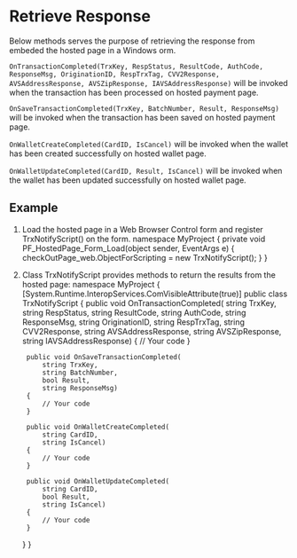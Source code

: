 Retrieve Response
===================

Below methods serves the purpose of retrieving the response from embeded the hosted page in a Windows orm.

`OnTransactionCompleted(TrxKey, RespStatus, ResultCode, AuthCode, ResponseMsg, OriginationID, RespTrxTag, CVV2Response, AVSAddressResponse, AVSZipResponse, IAVSAddressResponse)` will be invoked when the transaction has been processed on hosted payment page. 

`OnSaveTransactionCompleted(TrxKey, BatchNumber, Result, ResponseMsg)` will be invoked when the transaction has been saved on hosted payment page.

`OnWalletCreateCompleted(CardID, IsCancel)` will be invoked when the wallet has been created successfully on hosted wallet page.

`OnWalletUpdateCompleted(CardID, Result, IsCancel)` will be invoked when the wallet has been updated successfully on hosted wallet page.

Example
--------------------

1. Load the hosted page in a Web Browser Control form and register TrxNotifyScript() on the form.
namespace MyProject
{
    private void PF_HostedPage_Form_Load(object sender, EventArgs e)
    {
        checkOutPage_web.ObjectForScripting = new TrxNotifyScript();
    }
}

2. Class TrxNotifyScript provides methods to return the results from the hosted page:
namespace MyProject
{
    [System.Runtime.InteropServices.ComVisibleAttribute(true)]
    public class TrxNotifyScript
    {
        public void OnTransactionCompleted(
            string TrxKey,
            string RespStatus,
            string ResultCode,
            string AuthCode,
            string ResponseMsg,
            string OriginationID,
            string RespTrxTag,
            string CVV2Response,
            string AVSAddressResponse,
            string AVSZipResponse,
            string IAVSAddressResponse)
        {
            // Your code
        }
        
        public void OnSaveTransactionCompleted(
            string TrxKey,
            string BatchNumber,
            bool Result,
            string ResponseMsg)
        {
            // Your code
        }
        
        public void OnWalletCreateCompleted(
            string CardID,
            string IsCancel)
        {
            // Your code
        }
        
        public void OnWalletUpdateCompleted(
            string CardID,
            bool Result,
            string IsCancel)
        {
            // Your code
        }
    }
}



